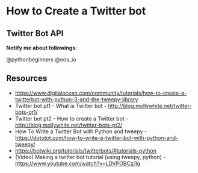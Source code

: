 # How to Create a Twitter bot
## Twitter Bot API

**Notify me about followings**:

@pythonbeginners
@eos_io


## Resources
* https://www.digitalocean.com/community/tutorials/how-to-create-a-twitterbot-with-python-3-and-the-tweepy-library
* Twitter bot pt1 - What is Twitter bot - http://blog.mollywhite.net/twitter-bots-pt1/
* Twitter bot pt2 - How to create a Twitter bot - http://blog.mollywhite.net/twitter-bots-pt2/
* How To Write a Twitter Bot with Python and tweepy - https://dototot.com/how-to-write-a-twitter-bot-with-python-and-tweepy/
* https://botwiki.org/tutorials/twitterbots/#tutorials-python
* (Video)  Making a twitter bot tutorial (using tweepy, python) - https://www.youtube.com/watch?v=LDVPOBCzj1g
